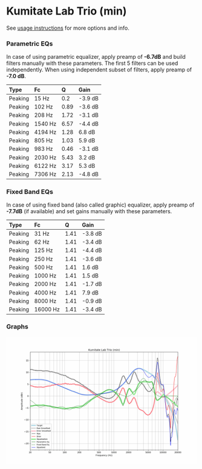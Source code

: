 # Kumitate Lab Trio (min)
See [usage instructions](https://github.com/jaakkopasanen/AutoEq#usage) for more options and info.

### Parametric EQs
In case of using parametric equalizer, apply preamp of **-6.7dB** and build filters manually
with these parameters. The first 5 filters can be used independently.
When using independent subset of filters, apply preamp of **-7.0 dB**.

| Type    | Fc      |    Q | Gain    |
|:--------|:--------|:-----|:--------|
| Peaking | 15 Hz   | 0.2  | -3.9 dB |
| Peaking | 102 Hz  | 0.89 | -3.6 dB |
| Peaking | 208 Hz  | 1.72 | -3.1 dB |
| Peaking | 1540 Hz | 6.57 | -4.4 dB |
| Peaking | 4194 Hz | 1.28 | 6.8 dB  |
| Peaking | 805 Hz  | 1.03 | 5.9 dB  |
| Peaking | 983 Hz  | 0.46 | -3.1 dB |
| Peaking | 2030 Hz | 5.43 | 3.2 dB  |
| Peaking | 6122 Hz | 3.17 | 5.3 dB  |
| Peaking | 7306 Hz | 2.13 | -4.8 dB |

### Fixed Band EQs
In case of using fixed band (also called graphic) equalizer, apply preamp of **-7.7dB**
(if available) and set gains manually with these parameters.

| Type    | Fc       |    Q | Gain    |
|:--------|:---------|:-----|:--------|
| Peaking | 31 Hz    | 1.41 | -3.8 dB |
| Peaking | 62 Hz    | 1.41 | -3.4 dB |
| Peaking | 125 Hz   | 1.41 | -4.4 dB |
| Peaking | 250 Hz   | 1.41 | -3.6 dB |
| Peaking | 500 Hz   | 1.41 | 1.6 dB  |
| Peaking | 1000 Hz  | 1.41 | 1.5 dB  |
| Peaking | 2000 Hz  | 1.41 | -1.7 dB |
| Peaking | 4000 Hz  | 1.41 | 7.9 dB  |
| Peaking | 8000 Hz  | 1.41 | -0.9 dB |
| Peaking | 16000 Hz | 1.41 | -3.4 dB |

### Graphs
![](./Kumitate%20Lab%20Trio%20(min).png)